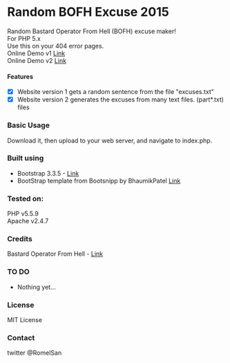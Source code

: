 # Random BOFH Excuse 2015  
Random Bastard Operator From Hell (BOFH) excuse maker!  
For PHP 5.x  
Use this on your 404 error pages.  
Online Demo v1 [Link](https://www.romelvera.com/github/bofh/Website%20v1/)  
Online Demo v2 [Link](https://www.romelvera.com/github/bofh/Website%20v2/)

#### Features
- [x] Website version 1 gets a random sentence from the file "excuses.txt"
- [x] Website version 2 generates the excuses from many text files. (part*.txt) files

### Basic Usage

Download it, then upload to your web server, and navigate to index.php.

### Built using
* Bootstrap 3.3.5 - [Link](http://getbootstrap.com/)
* BootStrap template from Bootsnipp by BhaumikPatel [Link](http://bootsnipp.com/snippets/featured/simple-404-not-found-page)

### Tested on:
PHP v5.5.9  
Apache v2.4.7

### Credits
Bastard Operator From Hell - [Link](http://bofh.ntk.net/BOFH/index.php)

### TO DO
- Nothing yet...

### License
MIT License

### Contact
twitter @RomelSan